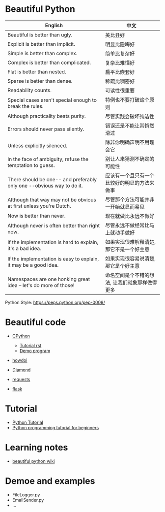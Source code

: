 # Beautiful Python


English                                     | 中文
---------------------------------------- | -------------
Beautiful is better than ugly.           | 美比丑好
Explicit is better than implicit.    | 明显比隐晦好
Simple is better than complex.       | 简单比复杂好
Complex is better than complicated.  | 复杂比难懂好
Flat is better than nested.			 | 扁平比嵌套好
Sparse is better than dense.         | 稀疏比稠密好
Readability counts.                  | 可读性很重要
Special cases aren't special enough to break the rules.  | 特例也不要打破这个原则
Although practicality beats purity.                      | 尽管实践会破坏纯洁性
Errors should never pass silently.                       | 错误还是不能让其悄然滑过
Unless explicitly silenced.                              | 除非你明确声明不用理会它
In the face of ambiguity, refuse the temptation to guess. | 别让人来猜测不确定的可能性
There should be one-- and preferably only one --obvious way to do it. | 应该有一个且只有一个比较好的明显的方法来做事
Although that way may not be obvious at first unless you're Dutch. | 尽管那个方法可能并非一开始就显而易见
Now is better than never. | 现在就做比永远不做好
Although never is often better than right now. | 尽管永远不做经常比马上就动手做好
If the implementation is hard to explain, it's a bad idea. | 如果实现很难解释清楚, 那它不是一个好主意
If the implementation is easy to explain, it may be a good idea. | 如果实现很容易说清楚, 那它是个好主意
Namespaces are one honking great idea – let's do more of those! | 命名空间是个不错的想法, 让我们就象那样做得更多

Python Style: https://peps.python.org/pep-0008/

# Beautiful code

* [CPython](https://github.com/python/cpython)
  - [Tutorial rst](https://github.com/python/cpython/blob/main/Doc/tutorial)
  - [Demo program](https://github.com/python/cpython/blob/main/Tools/demo)
  
* [howdoi](https://github.com/gleitz/howdoi)
* [Diamond](https://github.com/python-diamond/Diamond)
* [requests](https://github.com/psf/requests)
* [flask](https://github.com/pallets/flask)
  
# Tutorial

* [Python Tutorial](https://docs.python.org/3/tutorial/)
* [Python programming tutorial for beginners](https://github.com/Akuli/python-tutorial)


# Learning notes

* [beautiful python wiki](https://github.com/walterfan/beautiful_python/wiki)


# Demoe and examples
* FileLogger.py
* EmailSender.py
* ...

